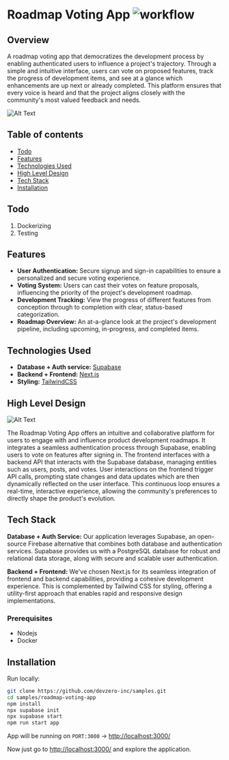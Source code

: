 # Roadmap Voting App ![ workflow](https://github.com/devzero-inc/samples/actions/workflows/roadmap.yml/badge.svg)

## Overview
A roadmap voting app that democratizes the development process by enabling authenticated users to influence a project's trajectory. Through a simple and intuitive interface, users can vote on proposed features, track the progress of development items, and see at a glance which enhancements are up next or already completed. This platform ensures that every voice is heard and that the project aligns closely with the community's most valued feedback and needs.

![Alt Text](https://i.imgur.com/TvgsZFZ.png)

## Table of contents
- [Todo](#todo)
- [Features](#features)
- [Technologies Used](#technologies-used)
- [High Level Design](#high-level-design)
- [Tech Stack](#tech-stack)
- [Installation](#installation)

## Todo
1. Dockerizing
1. Testing

## Features
- **User Authentication:** Secure signup and sign-in capabilities to ensure a personalized and secure voting experience.
- **Voting System:** Users can cast their votes on feature proposals, influencing the priority of the project's development roadmap.
- **Development Tracking:** View the progress of different features from conception through to completion with clear, status-based categorization.
- **Roadmap Overview:** An at-a-glance look at the project's development pipeline, including upcoming, in-progress, and completed items.


## Technologies Used   

- **Database + Auth service:** [Supabase](https://supabase.com/)
- **Backend + Frontend:** [Next.js](https://nextjs.org/)
- **Styling:** [TailwindCSS](https://tailwindcss.com/)

## High Level Design

![Alt Text](https://i.imgur.com/MtVWN7J.jpeg)

The Roadmap Voting App offers an intuitive and collaborative platform for users to engage with and influence product development roadmaps. It integrates a seamless authentication process through Supabase, enabling users to vote on features after signing in. The frontend interfaces with a backend API that interacts with the Supabase database, managing entities such as users, posts, and votes. User interactions on the frontend trigger API calls, prompting state changes and data updates which are then dynamically reflected on the user interface. This continuous loop ensures a real-time, interactive experience, allowing the community's preferences to directly shape the product's evolution.

## Tech Stack

**Database + Auth Service:** Our application leverages Supabase, an open-source Firebase alternative that combines both database and authentication services. Supabase provides us with a PostgreSQL database for robust and relational data storage, along with secure and scalable user authentication.

**Backend + Frontend:** We've chosen Next.js for its seamless integration of frontend and backend capabilities, providing a cohesive development experience. This is complemented by Tailwind CSS for styling, offering a utility-first approach that enables rapid and responsive design implementations.

### Prerequisites
- Nodejs
- Docker

## Installation

Run locally: 
```bash
git clone https://github.com/devzero-inc/samples.git
cd samples/roadmap-voting-app
npm install
npx supabase init
npx supabase start
npm run start app
```
App will be running on ```PORT:3000``` -> [http://localhost:3000/](http://localhost:3000/)

Now just go to [http://localhost:3000/](http://localhost:3000/) and explore the application.